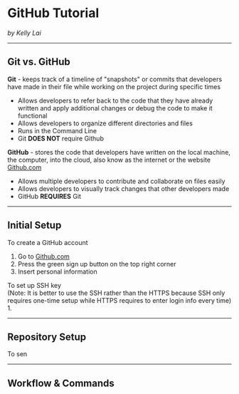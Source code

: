 # GitHub Tutorial

_by Kelly Lai_

---
## Git vs. GitHub
**Git** - keeps track of a timeline of "snapshots" or commits that developers have made in their file while working on the project during specific times
* Allows developers to refer back to the code that they have already written and apply additional changes or debug the code to make it functional
* Allows developers to organize different directories and files
* Runs in the Command Line 
* Git **DOES NOT** require Github 

**GitHub** - stores the code that developers have written on the local machine, the computer, into the cloud, also know as the internet or the website [Github.com](https://github.com/)
* Allows multiple developers to contribute and collaborate on files easily
* Allows developers to visually track changes that other developers made
* GitHub **REQUIRES** Git

---
## Initial Setup
To create a GitHub account
1. Go to [Github.com](https://github.com/)
2. Press the green sign up button on the top right corner
3. Insert personal information

To set up SSH key  
(Note: It is better to use the SSH rather than the HTTPS because SSH only requires one-time setup while HTTPS requires to enter login info every time)
1. 



---
## Repository Setup
To sen


---
## Workflow & Commands